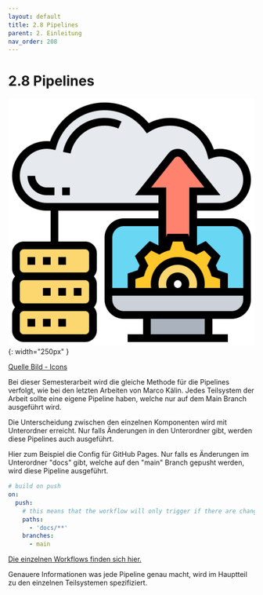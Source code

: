```yaml
---
layout: default
title: 2.8 Pipelines
parent: 2. Einleitung
nav_order: 208
---
```


# 2.8 Pipelines

![Pipeline Execution](../ressources/icons/upload.png){: width="250px" }

[Quelle Bild - Icons](./600-quellen.html#64-icons)

Bei dieser Semesterarbeit wird die gleiche Methode für die Pipelines verfolgt, wie bei den letzten Arbeiten von Marco Kälin. Jedes Teilsystem der Arbeit sollte eine eigene Pipeline haben, welche nur auf dem Main Branch ausgeführt wird.

Die Unterscheidung zwischen den einzelnen Komponenten wird mit Unterordner erreicht. Nur falls Änderungen in den Unterordner gibt, werden diese Pipelines auch ausgeführt.

Hier zum Beispiel die Config für GitHub Pages. Nur falls es Änderungen im Unterordner "docs" gibt, welche auf den "main" Branch gepusht werden, wird diese Pipeline ausgeführt.

``` yaml
# build on push
on: 
  push:
    # this means that the workflow will only trigger if there are changes in this directory
    paths:
      - 'docs/**'
    branches:
      - main
```

[Die einzelnen Workflows finden sich hier.](https://github.com/Euthal02/SemArb4_GameLobby/tree/main/.github/workflows)

Genauere Informationen was jede Pipeline genau macht, wird im Hauptteil zu den einzelnen Teilsystemen spezifiziert.

